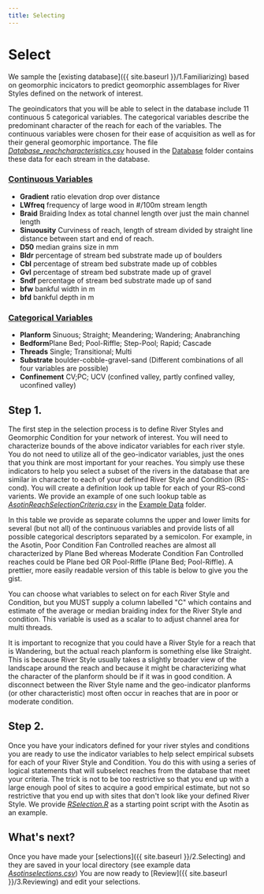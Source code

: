 ```yaml
---
title: Selecting
---
```


# Select

We sample the [existing database]({{ site.baseurl }}/1.Familiarizing) based on geomorphic incicators to predict geomorphic assemblages for River Styles defined on the  network of interest.  

The geoindicators that you will be able to select in the database include 11 continuous 5 categorical variables. The categorical variables describe the predominant character of the reach for each of the variables. The continuous variables were chosen for their ease of acquisition as well as for their general geomorphic importance. The file [*Database_reachcharacteristics.csv*](https://github.com/natalie-kramer/GeomorphicUpscale/blob/master/Database/Database_reachcharacteristics.csv) housed in the [Database](https://github.com/natalie-kramer/GeomorphicUpscale/tree/master/Database) folder contains these data for each stream in the database. 

### <u>Continuous Variables </u>
- **Gradient** ratio elevation drop over distance 
- **LWfreq** frequency of large wood in #/100m stream length
- **Braid** Braiding Index as total channel length over just the main channel length
- **Sinuousity** Curviness of reach, length of stream divided by straight line distance between start and end of reach.
- **D50**  median grains size in mm
- **Bldr** percentage of stream bed substrate made up of boulders
- **Cbl** percentage of stream bed substrate made up of cobbles
- **Gvl** percentage of stream bed substrate made up of gravel
- **Sndf** percentage of stream bed substrate made up of sand
- **bfw** bankful width in m
- **bfd** bankful depth in m

### <u>Categorical Variables</u>
- **Planform** Sinuous; Straight; Meandering; Wandering; Anabranching
- **Bedform**Plane Bed; Pool-Riffle; Step-Pool; Rapid; Cascade
- **Threads** Single; Transitional; Multi
- **Substrate** boulder-cobble-gravel-sand (Different combinations  of all four variables are possible)
- **Confinement** CV;PC; UCV (confined valley, partly confined valley, uconfined valley) 

## Step 1.
The first step in the selection process is to define River Styles and Geomorphic Condition for your network of interest.  You will need to characterize bounds of the above indicator variables for each river style.  You do not need to utilize all of the geo-indicator variables, just the ones that you think are most important for your reaches.  You simply use these indicators to help you select a subset of the rivers in the database that are similar in character to each of your defined River Style and Condition (RS-cond).  You will create a definition look up table for each of your RS-cond varients. We provide an example of one such lookup table as [*AsotinReachSelectionCriteria.csv*](https://github.com/natalie-kramer/GeomorphicUpscale/blob/master/ExampleData/AsotinReachSelectionCriteria.csv) in the [Example Data](https://github.com/natalie-kramer/GeomorphicUpscale/tree/master/ExampleData) folder. 

In this table we provide as separate columns the upper and lower limits for several (but not all) of the continuous variables and provide lists of all possible categorical descriptors separated by a semicolon.  For example, in the Asotin, Poor Condition Fan Controlled reaches are almost all characterized by Plane Bed whereas Moderate Condition Fan Controlled reaches could be Plane bed OR Pool-Riffle (Plane Bed; Pool-Riffle). A prettier, more easily readable version of this table is below  to give you the gist.  

You can choose what variables to select on for each River Style and Condition, but you MUST supply a column labelled "C" which contains and estimate of the average or median braiding index for the River Style and condition. This variable is used as a scalar to to adjust channel area for multi threads.

It is important to recognize that you could have a River Style for a reach that is Wandering, but the actual reach planform is something else like Straight.  This is because River Style usually takes a slightly broader view of the landscape around the reach and because it might be characterizing what the character of the planform should be if it was in good condition.  A disconnect between the River Style name and the geo-indicator planforms (or other characteristic) most often occur in reaches that are in poor or moderate condition.  

## Step 2.
Once you have your indicators defined for your river styles and conditions you are ready to use the indicator variables to help select empirical subsets for each of your River Style and Condition.  You do this with using a series of logical statements that will subselect reaches from the database that meet your criteria.  The trick is not to be too restrictive so that you end up with a large enough pool of sites to acquire a good empirical estimate, but not so restrictive that you end up with sites that don't look like your defined River Style.  We provide [*RSelection.R*](https://github.com/natalie-kramer/GeomorphicUpscale/blob/master/scripts/RSselection.R) as a starting point script with the Asotin as an example.

## What's next?
Once you have made your [selections]({{ site.baseurl }}/2.Selecting)  and they are saved in your local directory (see example data [*Asotinselections.csv*](https://github.com/natalie-kramer/GeomorphicUpscale/blob/master/ExampleData/Asotinselections.csv)) You are now ready to [Review]({{ site.baseurl }}/3.Reviewing) and edit your selections.






